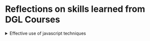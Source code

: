 # Reflections on skills learned from DGL Courses

<details>
  <summary> Effective use of javascript techniques</summary>

## Effective use of javascript techniques

So I was a student in the course `DGL 113 CVS1 2024 Winter Term`

That course was really helpful it was taught by Frank Lu, He taught CPS-100 too, that was my first computer science course ever and I am always grateful for helping me build my undertandings and giving me a good foundation on programming techniques.
Now, during the course `DGL 113` I a lot of javascript techniques one of them is the use of `setTimeOut` funciton. This function helped me to solve on of the major issue in my project. I will explain how this function helped me, first let me give a brief description about this function

### setTimeOut function:

So this is a javaScript buit-in function that is used to delay an action for a given time.

```javascript
setTimeout(() => {
  setIsAuthenticated(true);
}, 1000);
```

This is an example how I used the function in my project. Here there are two things we have to focus on:

- First, the action that has to be delayed in this case that is `setIsAuthenticated(true)`
- Second, how much time do we have to delay, here that is `1000`. Note that this is 1000 milli seconds milli means 1/1000. so here its 1000 milli seconds that is 1s.

#### How this function helped me in my project

So was struggling with an issue in my project

### Problem:

So while creating a new user, we navigate to the home page but the home page does'nt have the created user information. I will explain this in a simple step by step

1. Below is a simple demonstration of the function that create new user, the full version of the code is in `src/screens/EmployeeCreate.js`

```javascript
const handleCreateUser = async () => {
  const userCredential = await createUserWithEmailAndPassword(
    auth,
    email,
    password
  );
  const user = userCredential.user;
  await createUser(userData);
};
```

- The function `createUserWithEmailAndPassword()` is provided by firebase-auth package. This create a user in firebase authentication and create an authentication token
- The function `createUser() is an api calling function defined by me in for calling the api in `src/service/api.js` file.

2.  Below is a simple version of my home screen that switch the navigation based on the users authentication state.

```javascript


const Main = () => {
const [isAuthenticated, setIsAuthenticated] = useState(null);

onAuthStateChanged(auth, async user => {
if (user) {
setIsAuthenticated(true);
} else {
setIsAuthenticated(false);
}
});
return (
<NavigationContainer>
{isAuthenticated ? <UserStack /> : <AuthStack />}
</NavigationContainer>
);
};

```
 - The function `onAuthStateChanged()` is a function provided by the firebase-auth which get the state of the user whether authenticated or not.This function will get the user token immideattly after creating from the page usercreation page using the function `createUserWithEmailAndPassword()` as mentioned before.
 - `isAuthenticated` is a boolean that becomes true when authentication happens.
 - When the `isAuthenticated` is true it we go to the `UserStack` according to the logic ` {isAuthenticated ? <UserStack /> : <AuthStack />}`

#### Reason for the problem:
* So the problem is user go to the `HomeScreen` that is in the `UserStack` right away after the authentication.
* The api function `createUser(userData);`  takes atleast one second to create the date in the firebase database. But we are going to the home page before creating the data in the database 

* In the home page first thing that we do is do an api call to get the user detail using `useEffects`. 

* So we are trying to get the user information in the homepage before creating the user in formation in the database.


### Solution

```javascript


const Main = () => {
const [isAuthenticated, setIsAuthenticated] = useState(null);

onAuthStateChanged(auth, async user => {
if (user) {
setTimeout(() => {
  setIsAuthenticated(true);
}, 1000);
} else {
setIsAuthenticated(false);
}
});
return (
<NavigationContainer>
{isAuthenticated ? <UserStack /> : <AuthStack />}
</NavigationContainer>
);
};

```

* There is only one change in the App.js file that is we wrap the `setIsAuthenticated(true)` with a `setTimeOut` function and delay the action for a second.

* With this one second delay we navigate to the `HomeScreen` after one second of validation.

* This one second is enough for the api call `createUser()` to create the user data in the firebase database. 

* And now when we try to get user data in the `HomeScreen` we get the user because its already create a second ago. 

This is how we see the user information properly after creating a user in this case.



#### In conlusion

This is just one instance where learning the javaScript helped me to solve an issue in my project. Moreover, this project's fronend is build in `React Native`, which is a javascript framework. So with a good understanding of the javascript it was helpful for me to learn this frame work for the project.

</details>


